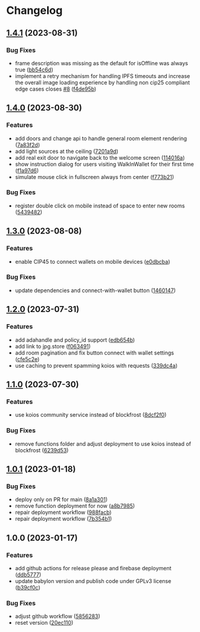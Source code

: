 # Changelog

## [1.4.1](https://github.com/fabianbormann/WalkInWallet/compare/v1.4.0...v1.4.1) (2023-08-31)


### Bug Fixes

* frame description was missing as the default for isOffline was always true ([bb54c6d](https://github.com/fabianbormann/WalkInWallet/commit/bb54c6d88f2068ee991dd0dd45cd66dcbc51d131))
* implement a retry mechanism for handling IPFS timeouts and increase the overall image loading experience by handling non cip25 compliant edge cases closes [#8](https://github.com/fabianbormann/WalkInWallet/issues/8) ([f4de95b](https://github.com/fabianbormann/WalkInWallet/commit/f4de95bbd4d1d3e36821eac60be7f4795d1d16ab))

## [1.4.0](https://github.com/fabianbormann/WalkInWallet/compare/v1.3.0...v1.4.0) (2023-08-30)


### Features

* add doors and change api to handle general room element rendering ([7a83f2d](https://github.com/fabianbormann/WalkInWallet/commit/7a83f2d32350de989e5bd84aa2c033a8559218b5))
* add light sources at the ceiling ([7201a9d](https://github.com/fabianbormann/WalkInWallet/commit/7201a9d1fe9fed3a3ff2497f0ba7a72c36418598))
* add real exit door to navigate back to the welcome screen ([114016a](https://github.com/fabianbormann/WalkInWallet/commit/114016ae61983d32f4c51177b2edf2cb3e803081))
* show instruction dialog for users visiting WalkInWallet for their first time ([f1a97d6](https://github.com/fabianbormann/WalkInWallet/commit/f1a97d6b42cfd4acf5575631ff2237108beb496b))
* simulate mouse click in fullscreen always from center ([f773b21](https://github.com/fabianbormann/WalkInWallet/commit/f773b210173d0c2681f0c0d71274aec0d4e943a9))


### Bug Fixes

* register double click on mobile instead of space to enter new rooms ([5439482](https://github.com/fabianbormann/WalkInWallet/commit/54394827901d200e5c1b1944e2d2637320690ff4))

## [1.3.0](https://github.com/fabianbormann/WalkInWallet/compare/v1.2.0...v1.3.0) (2023-08-08)


### Features

* enable CIP45 to connect wallets on mobile devices ([e0dbcba](https://github.com/fabianbormann/WalkInWallet/commit/e0dbcba66302d4e7f4557d3fe225af76f671181b))


### Bug Fixes

* update dependencies and connect-with-wallet button ([1460147](https://github.com/fabianbormann/WalkInWallet/commit/1460147eab338ee19072b81e17f94a3857f27857))

## [1.2.0](https://github.com/fabianbormann/WalkInWallet/compare/v1.1.0...v1.2.0) (2023-07-31)


### Features

* add adahandle and policy_id support ([edb654b](https://github.com/fabianbormann/WalkInWallet/commit/edb654b862cc68ef96d1bdbf14b45a551d79c1e1))
* add link to jpg.store ([f063491](https://github.com/fabianbormann/WalkInWallet/commit/f063491e9eb76065949dfaac5b282c52b0ae7272))
* add room pagination and fix button connect with wallet settings ([cfe5c2e](https://github.com/fabianbormann/WalkInWallet/commit/cfe5c2e7fd3a50c45af03f8ea1a0c5a1b9d23a50))
* use caching to prevent spamming koios with requests ([339dc4a](https://github.com/fabianbormann/WalkInWallet/commit/339dc4a42f3038e8e9fc9e1de2f1f29f14b0e985))

## [1.1.0](https://github.com/fabianbormann/WalkInWallet/compare/v1.0.1...v1.1.0) (2023-07-30)


### Features

* use koios community service instead of blockfrost ([8dcf2f0](https://github.com/fabianbormann/WalkInWallet/commit/8dcf2f0cbbf9bc25a56b14138d9f9cc547fa95ea))


### Bug Fixes

* remove functions folder and adjust deployment to use koios instead of blockfrost ([6239d53](https://github.com/fabianbormann/WalkInWallet/commit/6239d533a80811015ace3b656e5b999f18c6b2b1))

## [1.0.1](https://github.com/fabianbormann/WalkInWallet/compare/v1.0.0...v1.0.1) (2023-01-18)


### Bug Fixes

* deploy only on PR for main ([8a1a301](https://github.com/fabianbormann/WalkInWallet/commit/8a1a3012b6b4340d4155c8d9443d9276f060876f))
* remove function deployment for now ([a8b7985](https://github.com/fabianbormann/WalkInWallet/commit/a8b798515b15be34104df944055f1653cccb32a5))
* repair deployment workflow ([988facb](https://github.com/fabianbormann/WalkInWallet/commit/988facb615c68b22d9d33576bc579bfc3290d31b))
* repair deployment workflow ([7b354b1](https://github.com/fabianbormann/WalkInWallet/commit/7b354b14806aaaff51960ef80a9f4c091d85ec68))

## 1.0.0 (2023-01-17)


### Features

* add github actions for release please and firebase deployment ([ddb5777](https://github.com/fabianbormann/WalkInWallet/commit/ddb57777075e45b09c45becb38d1af5e49adf3b7))
* update babylon version and publish code under GPLv3 license ([b39cf0c](https://github.com/fabianbormann/WalkInWallet/commit/b39cf0c5bfc14ede0cc4e8ff378689ba65f15f09))


### Bug Fixes

* adjust github workflow ([5856283](https://github.com/fabianbormann/WalkInWallet/commit/58562837aa85ac79ca0dcfb795e0c3b62a1ea54f))
* reset version ([20ec110](https://github.com/fabianbormann/WalkInWallet/commit/20ec11063f48b7771e584dfe9ecf524409dc4fb4))
